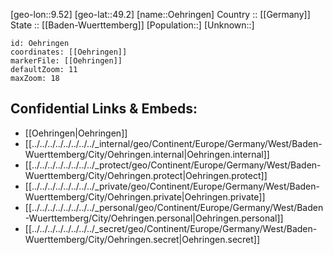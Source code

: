 ﻿---
location: [49.2,9.52] 
mapzoom: [7,12] 
mapmarker: city 
type: City
tags:
- geo/City


SpocWebEntityId: 33064
isDeleted: false
confidential: public

---
[geo-lon::9.52] 
[geo-lat::49.2] 
[name::Oehringen] 
Country :: [[Germany]]  
State :: [[Baden-Wuerttemberg]] 
[Population::] 
[Unknown::] 


```leaflet
id: Oehringen
coordinates: [[Oehringen]] 
markerFile: [[Oehringen]] 
defaultZoom: 11 
maxZoom: 18
```


## Confidential Links & Embeds: 
- [[Oehringen|Oehringen]]  
- [[../../../../../../../../_internal/geo/Continent/Europe/Germany/West/Baden-Wuerttemberg/City/Oehringen.internal|Oehringen.internal]] 
- [[../../../../../../../../_protect/geo/Continent/Europe/Germany/West/Baden-Wuerttemberg/City/Oehringen.protect|Oehringen.protect]] 
- [[../../../../../../../../_private/geo/Continent/Europe/Germany/West/Baden-Wuerttemberg/City/Oehringen.private|Oehringen.private]] 
- [[../../../../../../../../_personal/geo/Continent/Europe/Germany/West/Baden-Wuerttemberg/City/Oehringen.personal|Oehringen.personal]] 
- [[../../../../../../../../_secret/geo/Continent/Europe/Germany/West/Baden-Wuerttemberg/City/Oehringen.secret|Oehringen.secret]] 
